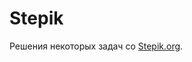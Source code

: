 # Stepik
Решения некоторых задач со [Stepik.org](http://stepik.org/static/frontend/topbar_logo.svg).
